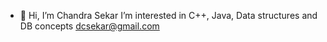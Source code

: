 - 👋 Hi, I’m Chandra Sekar
I’m interested in C++, Java, Data structures and DB concepts
dcsekar@gmail.com
